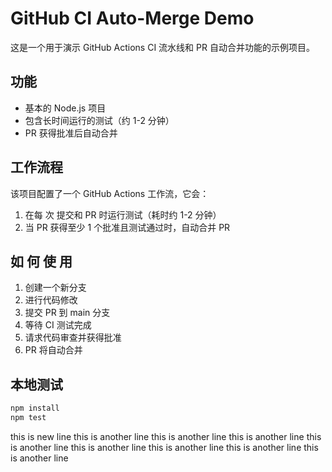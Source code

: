 # GitHub CI Auto-Merge Demo

这是一个用于演示 GitHub Actions CI 流水线和 PR 自动合并功能的示例项目。

## 功能

- 基本的 Node.js 项目
- 包含长时间运行的测试（约 1-2 分钟）
- PR 获得批准后自动合并

## 工作流程

该项目配置了一个 GitHub Actions 工作流，它会：

1. 在每 次 提交和 PR 时运行测试（耗时约 1-2 分钟）
2. 当 PR 获得至少 1 个批准且测试通过时，自动合并 PR

## 如 何 使 用

1. 创建一个新分支
2. 进行代码修改
3. 提交 PR 到 main 分支
4. 等待 CI 测试完成
5. 请求代码审查并获得批准
6. PR 将自动合并

## 本地测试

```bash
npm install
npm test
```

this is new line
this is another line
this is another line
this is another line
this is another line
this is another line
this is another line
this is another line
this is another line
